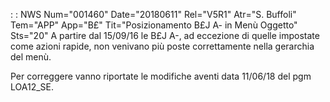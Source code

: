  :  : NWS Num="001460" Date="20180611" Rel="V5R1" Atr="S. Buffoli" Tem="APP" App="B£" Tit="Posizionamento B£J A- in Menù Oggetto" Sts="20"
A partire dal 15/09/16 le B£J A-, ad eccezione di quelle impostate come azioni rapide, non venivano
più poste correttamente nella gerarchia del menù.

Per correggere vanno riportate le modifiche aventi data 11/06/18 del pgm LOA12_SE.

